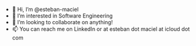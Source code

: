 - 👋 Hi, I’m @esteban-maciel
- 👀 I’m interested in Software Engineering
- 💞️ I’m looking to collaborate on anything!
- 📫 You can reach me on LinkedIn or at esteban dot maciel at icloud dot com

<!---
esteban-maciel/esteban-maciel is a ✨ special ✨ repository because its `README.md` (this file) appears on your GitHub profile.
You can click the Preview link to take a look at your changes.
--->
